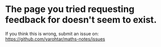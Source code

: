 # The page you tried requesting feedback for doesn't seem to exist.
If you think this is wrong, submit an issue on:
https://github.com/yarohtar/maths-notes/issues
